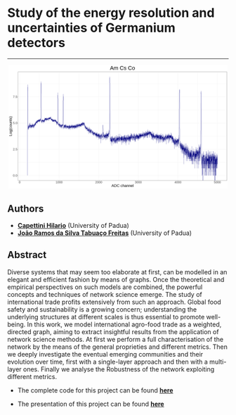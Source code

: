 # Study of the energy resolution and uncertainties of Germanium detectors
***

<p align="center">
    <img src="https://github.com/jtfreitas/AdSt_project/blob/main/graphs/data_AmCsCo.png" alt="Drawing" style="width: 500px"/>
</p>





## Authors

* [**Capettini Hilario**](https://github.com/hcapettini2) (University of Padua)
* [**João Ramos da Silva Tabuaço Freitas**](https://github.com/jtfreitas) (University of Padua)





## Abstract
Diverse systems that may seem too elaborate at first, can be modelled in an elegant and efficient fashion by means of graphs. Once the theoretical and empirical perspectives on such models are combined, the powerful concepts and techniques of network science emerge. The study of international trade profits extensively from such an approach.
Global food safety and sustainability is a growing concern; understanding the underlying structures at different scales is thus essential to promote well-being. In this work, we model international agro-food trade as a weighted, directed graph, aiming to extract insightful results from the application of network science methods.
At first we perform a full characterisation of the network by the means of the general proprieties and different metrics. Then we deeply investigate the eventual emerging communities and their evolution over time, first with a single-layer approach and then with a multi-layer ones. Finally we analyse the Robustness of the network exploiting different metrics.

* The complete code for this project can be found [**here**](https://github.com/jtfreitas/AdSt_project/blob/main/Project.ipynb)

* The presentation of this project can be found [**here**](https://github.com/jtfreitas/AdSt_project/blob/main/Presentation.pdf)

